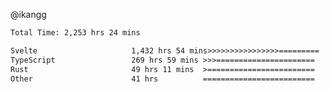 @ikangg
<!--START_SECTION:waka-->

```txt
Total Time: 2,253 hrs 24 mins

Svelte                     1,432 hrs 54 mins>>>>>>>>>>>>>>>>=========   62.45 %
TypeScript                 269 hrs 59 mins >>>======================   11.77 %
Rust                       49 hrs 11 mins  >========================   02.14 %
Other                      41 hrs          =========================   01.79 %
```

<!--END_SECTION:waka-->
